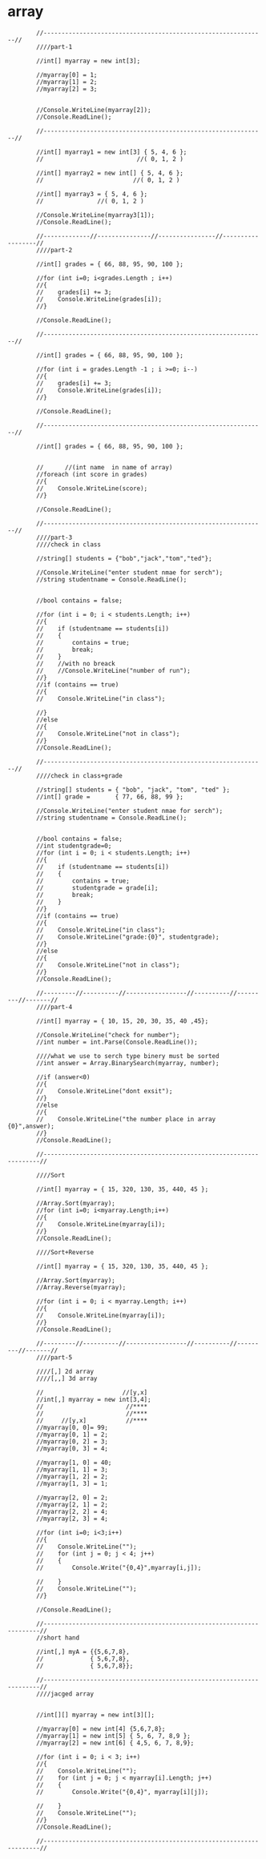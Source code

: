 # array

            //--------------------------------------------------------------//
            ////part-1

            //int[] myarray = new int[3];

            //myarray[0] = 1;
            //myarray[1] = 2;
            //myarray[2] = 3;


            //Console.WriteLine(myarray[2]);
            //Console.ReadLine();

            //--------------------------------------------------------------//

            //int[] myarray1 = new int[3] { 5, 4, 6 };
            //                          //( 0, 1, 2 )

            //int[] myarray2 = new int[] { 5, 4, 6 };
            //                         //( 0, 1, 2 )

            //int[] myarray3 = { 5, 4, 6 };
            //               //( 0, 1, 2 )

            //Console.WriteLine(myarray3[1]);
            //Console.ReadLine();

            //-------------//---------------//----------------//------------------//
            ////part-2

            //int[] grades = { 66, 88, 95, 90, 100 };

            //for (int i=0; i<grades.Length ; i++)
            //{
            //    grades[i] += 3;
            //    Console.WriteLine(grades[i]);
            //}

            //Console.ReadLine();

            //--------------------------------------------------------------//

            //int[] grades = { 66, 88, 95, 90, 100 };

            //for (int i = grades.Length -1 ; i >=0; i--)
            //{
            //    grades[i] += 3;
            //    Console.WriteLine(grades[i]);
            //}

            //Console.ReadLine();

            //--------------------------------------------------------------//

            //int[] grades = { 66, 88, 95, 90, 100 };


            //      //(int name  in name of array) 
            //foreach (int score in grades)
            //{
            //    Console.WriteLine(score);
            //}

            //Console.ReadLine();

            //--------------------------------------------------------------//
            ////part-3
            ////check in class

            //string[] students = {"bob","jack","tom","ted"};

            //Console.WriteLine("enter student nmae for serch");
            //string studentname = Console.ReadLine();


            //bool contains = false;

            //for (int i = 0; i < students.Length; i++)
            //{
            //    if (studentname == students[i])
            //    {
            //        contains = true;
            //        break;
            //    }
            //    //with no breack
            //    //Console.WriteLine("number of run");
            //}
            //if (contains == true)
            //{
            //    Console.WriteLine("in class");

            //}
            //else
            //{
            //    Console.WriteLine("not in class");
            //}
            //Console.ReadLine();

            //--------------------------------------------------------------//
            ////check in class+grade

            //string[] students = { "bob", "jack", "tom", "ted" };
            //int[] grade =       { 77, 66, 88, 99 };

            //Console.WriteLine("enter student nmae for serch");
            //string studentname = Console.ReadLine();


            //bool contains = false;
            //int studentgrade=0;
            //for (int i = 0; i < students.Length; i++)
            //{
            //    if (studentname == students[i])
            //    {
            //        contains = true;
            //        studentgrade = grade[i];
            //        break;
            //    }
            //}
            //if (contains == true)
            //{
            //    Console.WriteLine("in class");
            //    Console.WriteLine("grade:{0}", studentgrade);
            //}
            //else
            //{
            //    Console.WriteLine("not in class");
            //}
            //Console.ReadLine();

            //---------//----------//-----------------//----------//---------//-------//
            ////part-4

            //int[] myarray = { 10, 15, 20, 30, 35, 40 ,45};

            //Console.WriteLine("check for number");
            //int number = int.Parse(Console.ReadLine());

            ////what we use to serch type binery must be sorted
            //int answer = Array.BinarySearch(myarray, number);

            //if (answer<0)
            //{
            //    Console.WriteLine("dont exsit");
            //}    
            //else
            //{
            //    Console.WriteLine("the number place in array {0}",answer);
            //}
            //Console.ReadLine();

            //---------------------------------------------------------------------//

            ////Sort

            //int[] myarray = { 15, 320, 130, 35, 440, 45 };

            //Array.Sort(myarray);
            //for (int i=0; i<myarray.Length;i++)
            //{
            //    Console.WriteLine(myarray[i]);
            //}
            //Console.ReadLine();

            ////Sort+Reverse

            //int[] myarray = { 15, 320, 130, 35, 440, 45 };

            //Array.Sort(myarray);
            //Array.Reverse(myarray);

            //for (int i = 0; i < myarray.Length; i++)
            //{
            //    Console.WriteLine(myarray[i]);
            //}
            //Console.ReadLine();

            //---------//----------//-----------------//----------//---------//-------//
            ////part-5

            ////[,] 2d array
            ////[,,] 3d array

            //                      //[y,x]      
            //int[,] myarray = new int[3,4];
            //                       //****
            //                       //****
            //     //[y,x]           //****
            //myarray[0, 0]= 99;
            //myarray[0, 1] = 2;
            //myarray[0, 2] = 3;
            //myarray[0, 3] = 4;

            //myarray[1, 0] = 40;
            //myarray[1, 1] = 3;
            //myarray[1, 2] = 2;
            //myarray[1, 3] = 1;

            //myarray[2, 0] = 2;
            //myarray[2, 1] = 2;
            //myarray[2, 2] = 4;
            //myarray[2, 3] = 4;

            //for (int i=0; i<3;i++)
            //{
            //    Console.WriteLine("");
            //    for (int j = 0; j < 4; j++)
            //    {
            //        Console.Write("{0,4}",myarray[i,j]);

            //    }
            //    Console.WriteLine("");
            //}

            //Console.ReadLine();

            //---------------------------------------------------------------------//
            //short hand

            //int[,] myA = {{5,6,7,8},
            //             { 5,6,7,8},
            //             { 5,6,7,8}};

            //---------------------------------------------------------------------//
            ////jacged array


            //int[][] myarray = new int[3][];

            //myarray[0] = new int[4] {5,6,7,8};
            //myarray[1] = new int[5] { 5, 6, 7, 8,9 };
            //myarray[2] = new int[6] { 4,5, 6, 7, 8,9};

            //for (int i = 0; i < 3; i++)
            //{
            //    Console.WriteLine("");
            //    for (int j = 0; j < myarray[i].Length; j++)
            //    {
            //        Console.Write("{0,4}", myarray[i][j]);

            //    }
            //    Console.WriteLine("");
            //}
            //Console.ReadLine();

            //---------------------------------------------------------------------//
